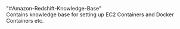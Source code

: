 "#Amazon-Redshift-Knowledge-Base"<br/>
Contains knowledge base for setting up EC2 Containers and Docker Containers etc.<br/>
